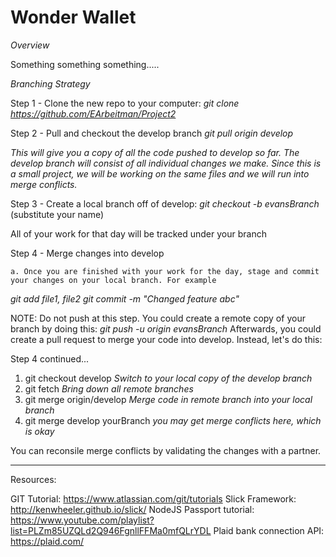 # Wonder Wallet

*Overview*

Something something something.....

_Branching Strategy_

Step 1 -  Clone the new repo to your computer:
_git clone https://github.com/EArbeitman/Project2_

Step 2 - Pull and checkout the develop branch
_git pull origin develop_

*This will give you a copy of all the code pushed to develop so far. The develop branch
will consist of all individual changes we make. Since this is a small project, we will be working on the same files and we will run into merge conflicts.*

Step 3 - Create a local branch off of develop:
_git checkout -b evansBranch_ (substitute your name)

All of your work for that day will be tracked under your branch

Step 4 - Merge changes into develop

	a. Once you are finished with your work for the day, stage and commit your changes on your local branch. For example

_git add file1, file2_
_git commit -m "Changed feature abc"_

NOTE: Do not push at this step. You could create a remote copy of your branch by doing this:
_git push -u origin evansBranch_
Afterwards, you could create a pull request to merge your code into develop. Instead, let's do this:

Step 4 continued...
1. git checkout develop _Switch to your local copy of the develop branch_
2. git fetch _Bring down all remote branches_
3. git merge origin/develop _Merge code in remote branch into your local branch_
4. git merge develop yourBranch _you may get merge conflicts here, which is okay_

You can reconsile merge conflicts by validating the changes with a partner. 

---------------------------------------------------------------------

Resources:

GIT Tutorial: https://www.atlassian.com/git/tutorials
Slick Framework: http://kenwheeler.github.io/slick/
NodeJS Passport tutorial: https://www.youtube.com/playlist?list=PLZm85UZQLd2Q946FgnllFFMa0mfQLrYDL
Plaid bank connection API: https://plaid.com/




